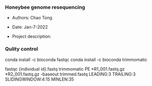 ### Honeybee genome resequencing

- Authors: Chao Tong
- Date: Jan-7-2022

- Project description:

### Qulity control
conda install -c bioconda fastqc
conda install -c bioconda trimmomatic

fastqc {individual id}.fastq
trimmomatic PE *R1_001.fastq.gz *R2_001.fastq.gz -baseout trimmed.fastq LEADING:3 TRAILING:3 SLIDINGWINDOW:4:15 MINLEN:35
